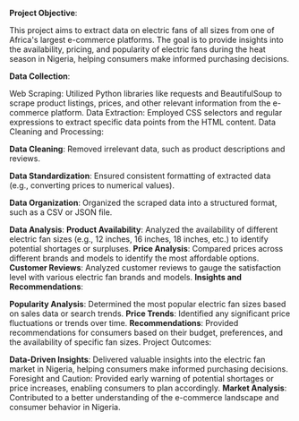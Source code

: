 **Project Objective**:

This project aims to extract data on electric fans of all sizes from one of Africa's largest e-commerce platforms. The goal is to provide insights into the availability, pricing, and popularity of electric fans during the heat season in Nigeria, helping consumers make informed purchasing decisions.

**Data Collection**:

Web Scraping: Utilized Python libraries like requests and BeautifulSoup to scrape product listings, prices, and other relevant information from the e-commerce platform.
Data Extraction: Employed CSS selectors and regular expressions to extract specific data points from the HTML content.
Data Cleaning and Processing:

**Data Cleaning**: Removed irrelevant data, such as product descriptions and reviews.

**Data Standardization**: Ensured consistent formatting of extracted data (e.g., converting prices to numerical values).

**Data Organization**: Organized the scraped data into a structured format, such as a CSV or JSON file.

**Data Analysis**:
**Product Availability**: Analyzed the availability of different electric fan sizes (e.g., 12 inches, 16 inches, 18 inches, etc.) to identify potential shortages or surpluses.
**Price Analysis**: Compared prices across different brands and models to identify the most affordable options.
**Customer Reviews**: Analyzed customer reviews to gauge the satisfaction level with various electric fan brands and models.
**Insights and Recommendations**:

**Popularity Analysis**: Determined the most popular electric fan sizes based on sales data or search trends.
**Price Trends**: Identified any significant price fluctuations or trends over time.
**Recommendations**: Provided recommendations for consumers based on their budget, preferences, and the availability of specific fan sizes.
Project Outcomes:

**Data-Driven Insights**: Delivered valuable insights into the electric fan market in Nigeria, helping consumers make informed purchasing decisions.
Foresight and Caution: Provided early warning of potential shortages or price increases, enabling consumers to plan accordingly.
**Market Analysis**: Contributed to a better understanding of the e-commerce landscape and consumer behavior in Nigeria.

